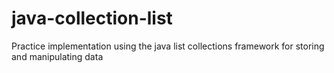 # java-collection-list
Practice implementation using the java list collections framework for storing and manipulating data
